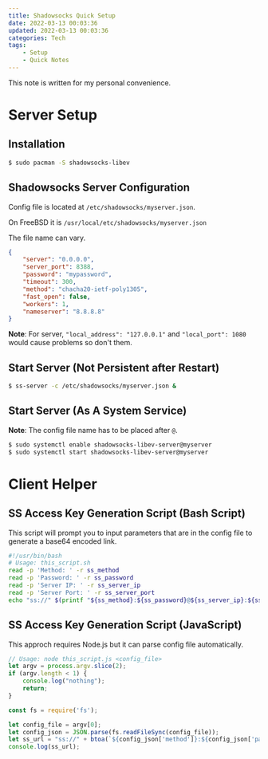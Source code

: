 ```yaml
---
title: Shadowsocks Quick Setup
date: 2022-03-13 00:03:36
updated: 2022-03-13 00:03:36
categories: Tech
tags: 
    - Setup
    - Quick Notes
---
```


This note is written for my personal convenience.

# Server Setup

## Installation

```bash
$ sudo pacman -S shadowsocks-libev
```

## Shadowsocks Server Configuration

Config file is located at `/etc/shadowsocks/myserver.json`.

On FreeBSD it is `/usr/local/etc/shadowsocks/myserver.json`

The file name can vary.

```json
{
    "server": "0.0.0.0",
    "server_port": 8388,
    "password": "mypassword",
    "timeout": 300,
    "method": "chacha20-ietf-poly1305",
    "fast_open": false,
    "workers": 1,
    "nameserver": "8.8.8.8"
}
```

**Note**: For server, `"local_address": "127.0.0.1"` and `"local_port": 1080` would cause problems so don't them.

## Start Server (Not Persistent after Restart)

```bash
$ ss-server -c /etc/shadowsocks/myserver.json &
```

## Start Server (As A System Service)

**Note**: The config file name has to be placed after `@`.

```bash
$ sudo systemctl enable shadowsocks-libev-server@myserver
$ sudo systemctl start shadowsocks-libev-server@myserver
```

# Client Helper

## SS Access Key Generation Script (Bash Script)

This script will prompt you to input parameters that are in the config file to generate a base64 encoded link.

```bash
#!/usr/bin/bash
# Usage: this_script.sh
read -p 'Method: ' -r ss_method
read -p 'Password: ' -r ss_password
read -p 'Server IP: ' -r ss_server_ip
read -p 'Server Port: ' -r ss_server_port
echo "ss://" $(printf "${ss_method}:${ss_password}@${ss_server_ip}:${ss_server_port}" | base64)
```

## SS Access Key Generation Script (JavaScript)

This approch requires Node.js but it can parse config file automatically.

```javascript
// Usage: node this_script.js <config_file>
let argv = process.argv.slice(2);
if (argv.length < 1) {
    console.log("nothing");
    return;
}

const fs = require('fs');

let config_file = argv[0];
let config_json = JSON.parse(fs.readFileSync(config_file));
let ss_url = "ss://" + btoa(`${config_json['method']}:${config_json['password']}@${config_json['server'][0]}:${config_json['server_port']}`);
console.log(ss_url);
```
